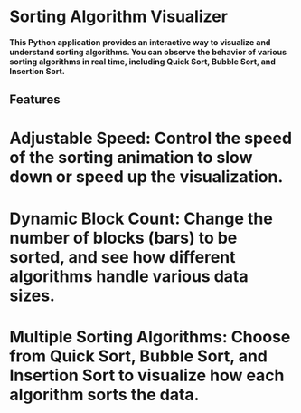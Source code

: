 # Sorting Algorithm Visualizer
#### This Python application provides an interactive way to visualize and understand sorting algorithms. You can observe the behavior of various sorting algorithms in real time, including Quick Sort, Bubble Sort, and Insertion Sort.

## Features
# Adjustable Speed: Control the speed of the sorting animation to slow down or speed up the visualization.
# Dynamic Block Count: Change the number of blocks (bars) to be sorted, and see how different algorithms handle various data sizes.
# Multiple Sorting Algorithms: Choose from Quick Sort, Bubble Sort, and Insertion Sort to visualize how each algorithm sorts the data.
